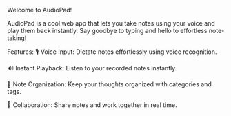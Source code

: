
Welcome to AudioPad!

AudioPad is a cool web app that lets you take notes using your voice and play them back instantly. Say goodbye to typing and hello to effortless note-taking!

Features:
🎙️ Voice Input: Dictate notes effortlessly using voice recognition.

🔊 Instant Playback: Listen to your recorded notes instantly.

📝 Note Organization: Keep your thoughts organized with categories and tags.

👥 Collaboration: Share notes and work together in real time.
